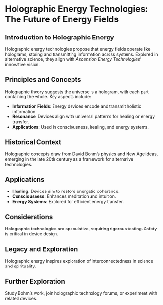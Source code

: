 # Holographic Energy Technologies: The Future of Energy Fields

## Introduction to Holographic Energy
Holographic energy technologies propose that energy fields operate like holograms, storing and transmitting information across systems. Explored in alternative science, they align with *Ascension Energy Technologies*’ innovative vision.

## Principles and Concepts
Holographic theory suggests the universe is a hologram, with each part containing the whole. Key aspects include:
- **Information Fields**: Energy devices encode and transmit holistic information.
- **Resonance**: Devices align with universal patterns for healing or energy transfer.
- **Applications**: Used in consciousness, healing, and energy systems.

## Historical Context
Holographic concepts draw from David Bohm’s physics and New Age ideas, emerging in the late 20th century as a framework for alternative technologies.

## Applications
- **Healing**: Devices aim to restore energetic coherence.
- **Consciousness**: Enhances meditation and intuition.
- **Energy Systems**: Explored for efficient energy transfer.

## Considerations
Holographic technologies are speculative, requiring rigorous testing. Safety is critical in device design.

## Legacy and Exploration
Holographic energy inspires exploration of interconnectedness in science and spirituality.

## Further Exploration
Study Bohm’s work, join holographic technology forums, or experiment with related devices.